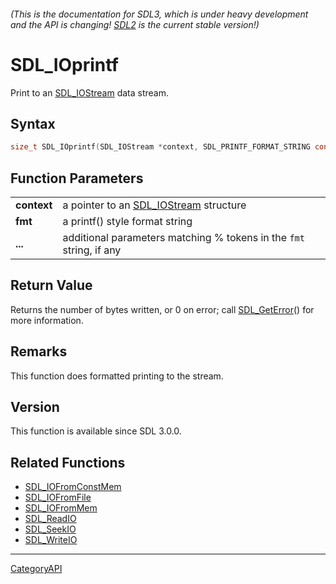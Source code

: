 ###### (This is the documentation for SDL3, which is under heavy development and the API is changing! [SDL2](https://wiki.libsdl.org/SDL2/) is the current stable version!)
# SDL_IOprintf

Print to an [SDL_IOStream](SDL_IOStream) data stream.

## Syntax

```c
size_t SDL_IOprintf(SDL_IOStream *context, SDL_PRINTF_FORMAT_STRING const char *fmt, ...)  SDL_PRINTF_VARARG_FUNC(2);

```

## Function Parameters

|                 |                                                                     |
| --------------- | ------------------------------------------------------------------- |
| **context**     | a pointer to an [SDL_IOStream](SDL_IOStream) structure              |
| **fmt**         | a printf() style format string                                      |
| **...**         | additional parameters matching % tokens in the `fmt` string, if any |

## Return Value

Returns the number of bytes written, or 0 on error; call
[SDL_GetError](SDL_GetError)() for more information.

## Remarks

This function does formatted printing to the stream.

## Version

This function is available since SDL 3.0.0.

## Related Functions

* [SDL_IOFromConstMem](SDL_IOFromConstMem)
* [SDL_IOFromFile](SDL_IOFromFile)
* [SDL_IOFromMem](SDL_IOFromMem)
* [SDL_ReadIO](SDL_ReadIO)
* [SDL_SeekIO](SDL_SeekIO)
* [SDL_WriteIO](SDL_WriteIO)

----
[CategoryAPI](CategoryAPI)

